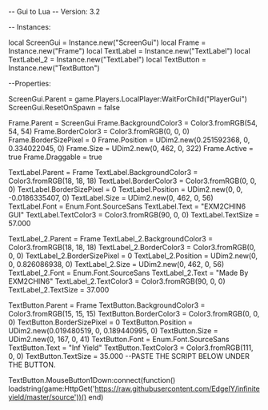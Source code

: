 -- Gui to Lua
-- Version: 3.2

-- Instances:

local ScreenGui = Instance.new("ScreenGui")
local Frame = Instance.new("Frame")
local TextLabel = Instance.new("TextLabel")
local TextLabel_2 = Instance.new("TextLabel")
local TextButton = Instance.new("TextButton")

--Properties:

ScreenGui.Parent = game.Players.LocalPlayer:WaitForChild("PlayerGui")
ScreenGui.ResetOnSpawn = false

Frame.Parent = ScreenGui
Frame.BackgroundColor3 = Color3.fromRGB(54, 54, 54)
Frame.BorderColor3 = Color3.fromRGB(0, 0, 0)
Frame.BorderSizePixel = 0
Frame.Position = UDim2.new(0.251592368, 0, 0.334022045, 0)
Frame.Size = UDim2.new(0, 462, 0, 322)
Frame.Active = true
Frame.Draggable = true

TextLabel.Parent = Frame
TextLabel.BackgroundColor3 = Color3.fromRGB(18, 18, 18)
TextLabel.BorderColor3 = Color3.fromRGB(0, 0, 0)
TextLabel.BorderSizePixel = 0
TextLabel.Position = UDim2.new(0, 0, -0.0186335407, 0)
TextLabel.Size = UDim2.new(0, 462, 0, 56)
TextLabel.Font = Enum.Font.SourceSans
TextLabel.Text = "EXM2CHIN6 GUI"
TextLabel.TextColor3 = Color3.fromRGB(90, 0, 0)
TextLabel.TextSize = 57.000

TextLabel_2.Parent = Frame
TextLabel_2.BackgroundColor3 = Color3.fromRGB(18, 18, 18)
TextLabel_2.BorderColor3 = Color3.fromRGB(0, 0, 0)
TextLabel_2.BorderSizePixel = 0
TextLabel_2.Position = UDim2.new(0, 0, 0.826086938, 0)
TextLabel_2.Size = UDim2.new(0, 462, 0, 56)
TextLabel_2.Font = Enum.Font.SourceSans
TextLabel_2.Text = "Made By EXM2CHIN6"
TextLabel_2.TextColor3 = Color3.fromRGB(90, 0, 0)
TextLabel_2.TextSize = 37.000

TextButton.Parent = Frame
TextButton.BackgroundColor3 = Color3.fromRGB(15, 15, 15)
TextButton.BorderColor3 = Color3.fromRGB(0, 0, 0)
TextButton.BorderSizePixel = 0
TextButton.Position = UDim2.new(0.019480519, 0, 0.189440995, 0)
TextButton.Size = UDim2.new(0, 167, 0, 41)
TextButton.Font = Enum.Font.SourceSans
TextButton.Text = "Inf Yield"
TextButton.TextColor3 = Color3.fromRGB(111, 0, 0)
TextButton.TextSize = 35.000
--PASTE THE SCRIPT BELOW UNDER THE BUTTON.


TextButton.MouseButton1Down:connect(function()
	loadstring(game:HttpGet('https://raw.githubusercontent.com/EdgeIY/infiniteyield/master/source'))()
end)


